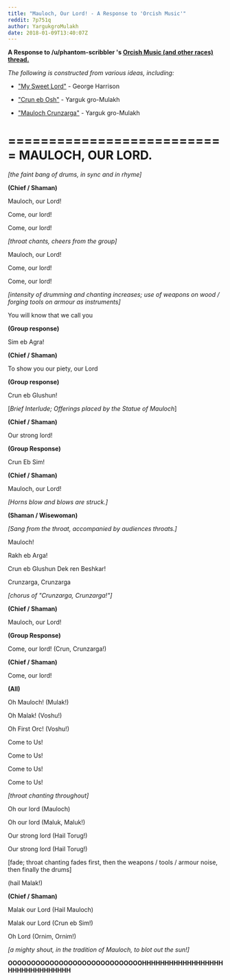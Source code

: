 ```yaml
---
title: "Mauloch, Our Lord! - A Response to 'Orcish Music'"
reddit: 7p751q
author: YargukgroMulakh
date: 2018-01-09T13:40:07Z
---
```


**A Response to /u/phantom-scribbler 's [Orcish Music (and other races) thread.](https://www.reddit.com/r/teslore/comments/7nky0o/orcish_music_and_other_races/)**

*The following is constructed from various ideas, including:*

- ["My Sweet Lord"](http://www.lyricsfreak.com/g/george+harrison/my+sweet+lord_20059071.html) - George Harrison

- ["Crun eb Osh"](https://www.reddit.com/r/ElderScrolls/comments/7k71kg/crun_eb_osh_blood_and_iron_an_old_orcish_poem/) - Yarguk gro-Mulakh

- ["Mauloch Crunzarga"](https://www.reddit.com/r/ElderScrolls/comments/7kl210/mauloch_crunzarga_maulochs_revenge_another_old/) - Yarguk gro-Mulakh

===========================
MAULOCH, OUR LORD.
===========================

*[the faint bang of drums, in sync and in rhyme]*

**(Chief / Shaman)**

Mauloch, our Lord!

Come, our lord!

Come, our lord!

*[throat chants, cheers from the group]*

Mauloch, our Lord!

Come, our lord!

Come, our lord!

*[intensity of drumming and chanting increases; use of weapons on wood / forging tools on armour as instruments]*



You will know that we call you 

**(Group response)**

Sim eb Agra!

**(Chief / Shaman)**

To show you our piety, our Lord

**(Group response)**

Crun eb Glushun!

[*Brief Interlude; Offerings placed by the Statue of Mauloch*]

**(Chief / Shaman)**

Our strong lord!

**(Group Response)**

Crun Eb Sim!

**(Chief / Shaman)**

Mauloch, our Lord!

*[Horns blow and blows are struck.]*

**(Shaman / Wisewoman)**

*[Sang from the throat, accompanied by audiences throats.]*

Mauloch!

Rakh eb Arga!

Crun eb Glushun Dek ren Beshkar!

Crunzarga, Crunzarga

*[chorus of "Crunzarga, Crunzarga!"]*

**(Chief / Shaman)**

Mauloch, our Lord!

**(Group Response)**

Come, our lord! (Crun, Crunzarga!)

**(Chief / Shaman)**

Come, our lord!

**(All)**

Oh Mauloch! (Mulak!)

Oh Malak! (Voshu!)

Oh First Orc! (Voshu!)

Come to Us!

Come to Us!

Come to Us!

Come to Us!

*[throat chanting throughout]*

Oh our lord (Mauloch)

Oh our lord (Maluk, Maluk!)

Our strong lord (Hail Torug!)

Our strong lord (Hail Torug!)

[fade; throat chanting fades first, then the weapons / tools / armour noise, then finally the drums]

(hail Malak!)

**(Chief / Shaman)**

Malak our Lord (Hail Mauloch)

Malak our Lord (Crun eb Sim!)

Oh Lord (Ornim, Ornim!) 

*[a mighty shout, in the tradition of Mauloch, to blot out the sun!]*

**OOOOOOOOOOOOOOOOOOOOOOOOOOOOOHHHHHHHHHHHHHHHHHHHHHHHHHHHHHHHH**

